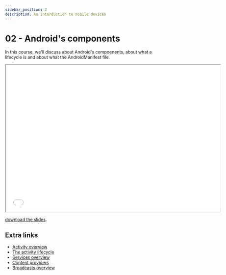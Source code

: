 ```yaml
---
sidebar_position: 2
description: An intorduction to mobile devices
---
```


# 02 - Android's components

In this course, we'll discuss about Android's compoenents, about what a lifecycle is and about what the AndroidManifest file.

<iframe src="/cours/mdad_2.pdf" loading="lazy" width="700" height="480">
    Impossible to show the pdf
</iframe>

<a href="/cours/mdad_2.pdf">download the slides</a>.

## Extra links

- <a href="https://developer.android.com/reference/android/app/Activity">Activity overview</a>
- <a href="https://developer.android.com/guide/components/activities/activity-lifecycle">The activity lifecycle</a>
- <a href="https://developer.android.com/develop/background-work/services">Services overview</a>
- <a href="https://developer.android.com/guide/topics/providers/content-providers">Content providers</a>
- <a href="https://developer.android.com/develop/background-work/background-tasks/broadcasts">Broadcasts overview</a>